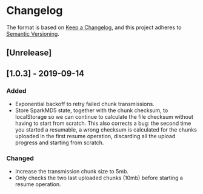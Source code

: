# Changelog

The format is based on [Keep a Changelog](https://keepachangelog.com/en/1.0.0/),
and this project adheres to [Semantic Versioning](https://semver.org/spec/v2.0.0.html).

## [Unrelease]

## [1.0.3] - 2019-09-14
### Added
- Exponential backoff to retry failed chunk transmissions.
- Store SparkMD5 state, together with the chunk checksum, to localStorage so we can continue to calculate the file
  checksum without having to start from scratch. This also corrects a bug: the second time you started a resumable,
  a wrong checksum is calculated for the chunks uploaded in the first resume operation, discarding all the upload
  progress and starting from scratch.

### Changed
- Increase the transmission chunk size to 5mb.
- Only checks the two last uploaded chunks (10mb) before starting a resume operation.
